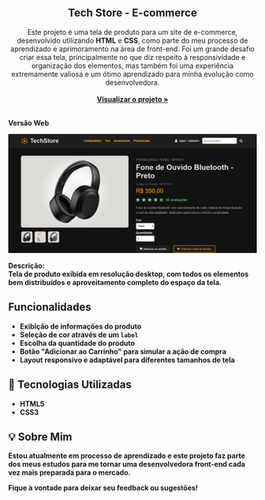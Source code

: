 <div align="center">

  <h2 align="center">Tech Store - E-commerce</h2>

  <p align="center">

Este projeto é uma tela de produto para um site de e-commerce, desenvolvido utilizando **HTML** e **CSS**, como parte do meu processo de aprendizado e aprimoramento na área de front-end.
Foi um grande desafio criar essa tela, principalmente no que diz respeito à responsividade e organização dos elementos, mas também foi uma experiência extremamente valiosa e um ótimo aprendizado para minha evolução como desenvolvedora.
  <br />
  <br />
 <a href="https://moniquecarvalho.github.io/site-tech-store"><strong>Visualizar o projeto »</strong></a> 
  <br />
  <br />
  </p>
</div>
<p><b>Versão Web</p>
  <img src="./img/desktop.png" alt="Gif da tela versão web"> 
  
**Descrição:**  
Tela de produto exibida em resolução desktop, com todos os elementos bem distribuídos e aproveitamento completo do espaço da tela.


## Funcionalidades

-  Exibição de informações do produto
-  **Seleção de cor** através de um `label`
-  Escolha da **quantidade** do produto
-  **Botão "Adicionar ao Carrinho"** para simular a ação de compra
-  Layout responsivo e adaptável para diferentes tamanhos de tela


## 🚀 Tecnologias Utilizadas

- **HTML5**
- **CSS3**


## 💡 Sobre Mim

Estou atualmente em processo de aprendizado e este projeto faz parte dos meus estudos para me tornar uma desenvolvedora front-end cada vez mais preparada para o mercado.  

Fique à vontade para deixar seu feedback ou sugestões!
